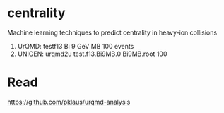 # centrality

Machine learning techniques to predict centrality in heavy-ion
collisions

1. UrQMD: testf13 Bi 9 GeV MB 100 events
2. UNIGEN: urqmd2u test.f13.Bi9MB.0 Bi9MB.root 100

# Read 

https://github.com/pklaus/urqmd-analysis
